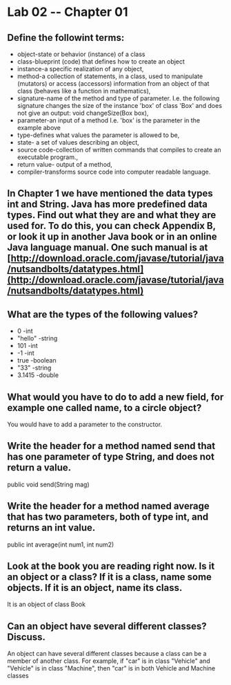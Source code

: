 # Lab 02 -- Chapter 01

## Define the followint terms:
* object-state or behavior (instance) of a class
* class-blueprint (code) that defines how to create an object
* instance-a specific realization of any object,
* method-a collection of statements, in a class, used to manipulate (mutators) or access (accessors) information from an object of that class (behaves like a function in mathematics),
* signature-name of the method and type of parameter. I.e. the following signature changes the size of the instance 'box' of class 'Box' and does not give an output: void changeSize(Box box),
* parameter-an input of a method I.e. 'box' is the parameter in the example above
* type-defines what values the parameter is allowed to be,
* state- a set of values describing an object,
* source code-collection of written commands that compiles to create an executable program.,
* return value- output of a method,
* compiler-transforms source code into computer readable language.

## In Chapter 1 we have mentioned the data types int and String. Java has more predefined data types. Find out what they are and what they are used for. To do this, you can check Appendix B, or look it up in another Java book or in an online Java language manual. One such manual is at [http://download.oracle.com/javase/tutorial/java/nutsandbolts/datatypes.html](http://download.oracle.com/javase/tutorial/java/nutsandbolts/datatypes.html)

## What are the types of the following values?

* 0 -int
* "hello" -string
* 101 -int
* -1 -int
* true -boolean
* "33" -string
* 3.1415 -double

## What would you have to do to add a new field, for example one called name, to a circle object?

You would have to add a parameter to the constructor.

## Write the header for a method named send that has one parameter of type String, and does not return a value.

public void send(String mag)


## Write the header for a method named average that has two parameters, both of type int, and returns an int value.

public int average(int num1, int num2)

## Look at the book you are reading right now. Is it an object or a class? If it is a class, name some objects. If it is an object, name its class.

It is an object of class Book


## Can an object have several different classes? Discuss.

An object can have several different classes because a class can be a member of another class.  For example, if "car" is in class "Vehicle" and "Vehicle" is in class "Machine", then "car" is in both Vehicle and Machine classes
